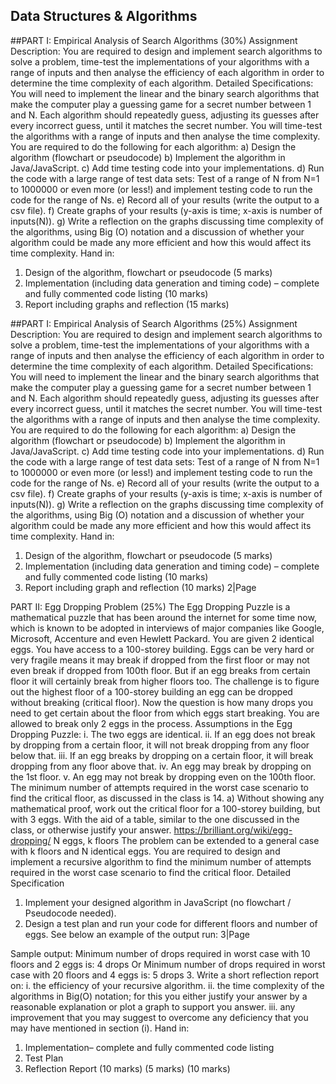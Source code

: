 ## Data Structures & Algorithms

##PART I: Empirical Analysis of Search Algorithms (30%)
Assignment Description:
You are required to design and implement search algorithms to solve a problem, time-test
the implementations of your algorithms with a range of inputs and then analyse the efficiency
of each algorithm in order to determine the time complexity of each algorithm.
Detailed Specifications:
You will need to implement the linear and the binary search algorithms that make the
computer play a guessing game for a secret number between 1 and N. Each algorithm
should repeatedly guess, adjusting its guesses after every incorrect guess, until it matches
the secret number. You will time-test the algorithms with a range of inputs and then analyse
the time complexity.
You are required to do the following for each algorithm:
a) Design the algorithm (flowchart or pseudocode)
b) Implement the algorithm in Java/JavaScript.
c) Add time testing code into your implementations.
d) Run the code with a large range of test data sets: Test of a range of N from N=1 to
1000000 or even more (or less!) and implement testing code to run the code for
the range of Ns.
e) Record all of your results (write the output to a csv file).
f) Create graphs of your results (y-axis is time; x-axis is number of inputs(N)).
g) Write a reflection on the graphs discussing time complexity of the algorithms, using
Big (O) notation and a discussion of whether your algorithm could be made any
more efficient and how this would affect its time complexity.
Hand in:
1. Design of the algorithm, flowchart or pseudocode (5 marks)
2. Implementation (including data generation and timing code) – complete and fully
commented code listing (10 marks)
3. Report including graphs and reflection (15 marks)

##PART I: Empirical Analysis of Search Algorithms (25%)
Assignment Description:
You are required to design and implement search algorithms to solve a problem, time-test the implementations of your algorithms with a range of inputs and then analyse the efficiency of each algorithm in order to determine the time complexity of each algorithm.
Detailed Specifications:
You will need to implement the linear and the binary search algorithms that make the computer play a guessing game for a secret number between 1 and N. Each algorithm should repeatedly guess, adjusting its guesses after every incorrect guess, until it matches the secret number. You will time-test the algorithms with a range of inputs and then analyse the time complexity.
You are required to do the following for each algorithm:
a) Design the algorithm (flowchart or pseudocode)
b) Implement the algorithm in Java/JavaScript.
c) Add time testing code into your implementations.
d) Run the code with a large range of test data sets: Test of a range of N from N=1 to 1000000 or even more (or less!) and implement testing code to run the code for the range of Ns.
e) Record all of your results (write the output to a csv file).
f) Create graphs of your results (y-axis is time; x-axis is number of inputs(N)).
g) Write a reflection on the graphs discussing time complexity of the algorithms, using Big (O) notation and a discussion of whether your algorithm could be made any more efficient and how this would affect its time complexity.
Hand in:
1. Design of the algorithm, flowchart or pseudocode (5 marks)
2. Implementation (including data generation and timing code) – complete and fully
commented code listing (10 marks)
3. Report including graph and reflection (10 marks)
2|Page
 
 PART II: Egg Dropping Problem (25%)
The Egg Dropping Puzzle is a mathematical puzzle that has been around the internet for some time now, which is known to be adopted in interviews of major companies like Google, Microsoft, Accenture and even Hewlett Packard.
You are given 2 identical eggs. You have access to a 100-storey building. Eggs can be very hard or very fragile means it may break if dropped from the first floor or may not even break if dropped from 100th floor. But if an egg breaks from certain floor it will certainly break from higher floors too. The challenge is to figure out the highest floor of a 100-storey building an egg can be dropped without breaking (critical floor). Now the question is how many drops you need to get certain about the floor from which eggs start breaking. You are allowed to break only 2 eggs in the process.
Assumptions in the Egg Dropping Puzzle:
i. The two eggs are identical.
ii. If an egg does not break by dropping from a certain floor, it will not break dropping from any floor below that.
iii. If an egg breaks by dropping on a certain floor, it will break dropping from any floor above that.
iv. An egg may break by dropping on the 1st floor.
v. An egg may not break by dropping even on the 100th floor.
The minimum number of attempts required in the worst case scenario to find the critical floor, as discussed in the class is 14.
a) Without showing any mathematical proof, work out the critical floor for a 100-storey building, but with 3 eggs. With the aid of a table, similar to the one discussed in the class, or otherwise justify your answer.
https://brilliant.org/wiki/egg-dropping/
N eggs, k floors
The problem can be extended to a general case with k floors and N identical eggs. You are required to design and implement a recursive algorithm to find the minimum number of attempts required in the worst case scenario to find the critical floor.
Detailed Specification
1. Implement your designed algorithm in JavaScript (no flowchart / Pseudocode needed).
2. Design a test plan and run your code for different floors and number of eggs. See below an example of the output run:
3|Page
     
 Sample output:
Minimum number of drops required in worst case with 10 floors and 2 eggs is: 4 drops
Or
Minimum number of drops required in worst case with 20 floors and 4 eggs is: 5 drops
3. Write a short reflection report on:
i. the efficiency of your recursive algorithm.
ii. the time complexity of the algorithms in Big(O) notation; for this you either justify your answer by a reasonable explanation or plot a graph to support you answer.
iii. any improvement that you may suggest to overcome any deficiency that you may have mentioned in section (i).
 Hand in:
1. Implementation– complete and fully commented code listing
2. Test Plan
3. Reflection Report
(10 marks) (5 marks)
(10 marks)
